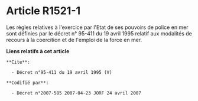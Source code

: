 # Article R1521-1

Les règles relatives à l'exercice par l'Etat de ses pouvoirs de police en mer sont définies par le décret n° 95-411 du 19
avril 1995 relatif aux modalités de recours à la coercition et de l'emploi de la force en mer.

**Liens relatifs à cet article**

	**Cite**:

	  - Décret n°95-411 du 19 avril 1995 (V)

	**Codifié par**:

	  - Décret n°2007-585 2007-04-23 JORF 24 avril 2007
